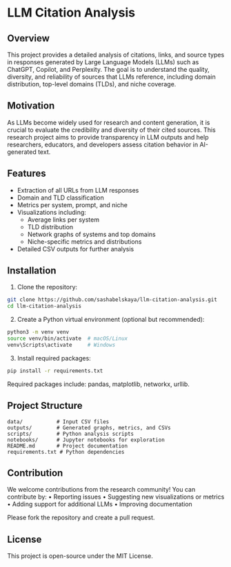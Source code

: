 # LLM Citation Analysis

## Overview
This project provides a detailed analysis of citations, links, and source types in responses generated by Large Language Models (LLMs) such as ChatGPT, Copilot, and Perplexity. The goal is to understand the quality, diversity, and reliability of sources that LLMs reference, including domain distribution, top-level domains (TLDs), and niche coverage.

## Motivation
As LLMs become widely used for research and content generation, it is crucial to evaluate the credibility and diversity of their cited sources. This research project aims to provide transparency in LLM outputs and help researchers, educators, and developers assess citation behavior in AI-generated text.  

## Features
- Extraction of all URLs from LLM responses
- Domain and TLD classification
- Metrics per system, prompt, and niche
- Visualizations including:
  - Average links per system
  - TLD distribution
  - Network graphs of systems and top domains
  - Niche-specific metrics and distributions
- Detailed CSV outputs for further analysis

## Installation

1. Clone the repository:
```bash
git clone https://github.com/sashabelskaya/llm-citation-analysis.git
cd llm-citation-analysis
```
2.	Create a Python virtual environment (optional but recommended):
```bash
python3 -m venv venv
source venv/bin/activate  # macOS/Linux
venv\Scripts\activate     # Windows
```
3.	Install required packages:
```bash
pip install -r requirements.txt
```
Required packages include: pandas, matplotlib, networkx, urllib.

## Project Structure
```
data/           # Input CSV files
outputs/        # Generated graphs, metrics, and CSVs
scripts/        # Python analysis scripts
notebooks/      # Jupyter notebooks for exploration
README.md       # Project documentation
requirements.txt # Python dependencies
```

## Contribution

We welcome contributions from the research community! You can contribute by:
	•	Reporting issues
	•	Suggesting new visualizations or metrics
	•	Adding support for additional LLMs
	•	Improving documentation

Please fork the repository and create a pull request.

## License

This project is open-source under the MIT License.



